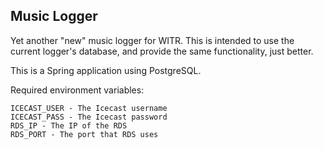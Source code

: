 ## Music Logger

Yet another "new" music logger for WITR. This is intended to use the current logger's database, and provide the same functionality, just better.

This is a Spring application using PostgreSQL.

Required environment variables:
```
ICECAST_USER - The Icecast username 
ICECAST_PASS - The Icecast password
RDS_IP - The IP of the RDS
RDS_PORT - The port that RDS uses
```
